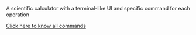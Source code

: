 A scientific calculator with a terminal-like UI and specific command for each operation

[Click here to know all commands](https://terminal-calculator-functions.netlify.app/)

